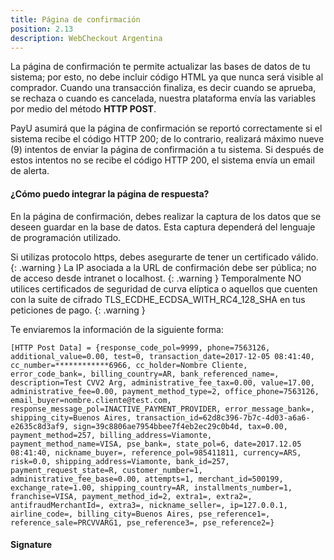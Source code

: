 ```yaml
---
title: Página de confirmación
position: 2.13
description: WebCheckout Argentina
---
```


La página de confirmación te permite actualizar las bases de datos de tu sistema; por esto, no debe incluir código HTML ya que nunca será visible al comprador. Cuando una transacción finaliza, es decir cuando se aprueba, se rechaza o cuando es cancelada, nuestra plataforma envía las variables por medio del método **HTTP POST**.

PayU asumirá que la página de confirmación se reportó correctamente si el sistema recibe el código HTTP 200; de lo contrario, realizará máximo nueve (9) intentos de enviar la página de confirmación a tu sistema. Si después de estos intentos no se recibe el código HTTP 200, el sistema envía un email de alerta.

#### ¿Cómo puedo integrar la página de respuesta?

En la página de confirmación, debes realizar la captura de los datos que se deseen guardar en la base de datos. Esta captura dependerá del lenguaje de programación utilizado.

Si utilizas protocolo https, debes asegurarte de tener un certificado válido.
{: .warning }
La IP asociada a la URL de confirmación debe ser pública; no de acceso desde intranet o localhost.
{: .warning }
Temporalmente NO utilices certificados de seguridad de curva elíptica o aquellos que cuenten con la suite de cifrado TLS_ECDHE_ECDSA_WITH_RC4_128_SHA en tus peticiones de pago.
{: .warning }

Te enviaremos la información de la siguiente forma:

~~~ POST
[HTTP Post Data] = {response_code_pol=9999, phone=7563126, additional_value=0.00, test=0, transaction_date=2017-12-05 08:41:40, cc_number=************6966, cc_holder=Nombre Cliente, error_code_bank=, billing_country=AR, bank_referenced_name=, description=Test CVV2 Arg, administrative_fee_tax=0.00, value=17.00, administrative_fee=0.00, payment_method_type=2, office_phone=7563126, email_buyer=nombre.cliente@test.com, response_message_pol=INACTIVE_PAYMENT_PROVIDER, error_message_bank=, shipping_city=Buenos Aires, transaction_id=62d8c396-7b7c-4d03-a6a6-e2635c8d3af9, sign=39c8806ae7954bbee7f4eb2ec29c0b4d, tax=0.00, payment_method=257, billing_address=Viamonte, payment_method_name=VISA, pse_bank=, state_pol=6, date=2017.12.05 08:41:40, nickname_buyer=, reference_pol=985411811, currency=ARS, risk=0.0, shipping_address=Viamonte, bank_id=257, payment_request_state=R, customer_number=1, administrative_fee_base=0.00, attempts=1, merchant_id=500199, exchange_rate=1.00, shipping_country=AR, installments_number=1, franchise=VISA, payment_method_id=2, extra1=, extra2=, antifraudMerchantId=, extra3=, nickname_seller=, ip=127.0.0.1, airline_code=, billing_city=Buenos Aires, pse_reference1=, reference_sale=PRCVVARG1, pse_reference3=, pse_reference2=}
~~~

#### Signature
